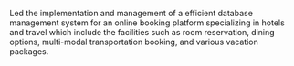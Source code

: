  Led the implementation and management of a efficient database management system for an online booking platform specializing in hotels and travel which include the facilities such
 as room reservation, dining options, multi-modal transportation booking, and various vacation packages.
